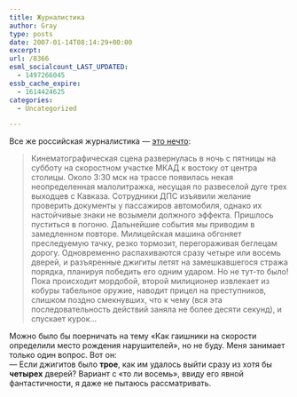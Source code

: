 ```yaml
---
title: Журналистика
author: Gray
type: posts
date: 2007-01-14T08:14:29+00:00
excerpt:
url: /8366
esml_socialcount_LAST_UPDATED:
  - 1497266045
essb_cache_expire:
  - 1614424625
categories:
  - Uncategorized

---
```








Все же российская журналистика &#8212; <a href="http://www.utro.ru/articles/2007/01/13/616847.shtml" target="_blank">это нечто</a>:

> Кинематографическая сцена развернулась в ночь с пятницы на субботу на скоростном участке МКАД к востоку от центра столицы. Около 3:30 мск на трассе появилась некая неопределенная малолитражка, несущая по развеселой дуге трех выходцев с Кавказа. Сотрудники ДПС изъявили желание проверить документы у пассажиров автомобиля, однако их настойчивые знаки не возымели должного эффекта. Пришлось пуститься в погоню. Дальнейшие события мы приводим в замедленном повторе. Милицейская машина обгоняет преследуемую тачку, резко тормозит, перегораживая беглецам дорогу. Одновременно распахиваются сразу четыре или восемь дверей, и разъяренные джигиты летят на замешкавшегося стража порядка, планируя победить его одним ударом. Но не тут-то было! Пока происходит мордобой, второй милиционер извлекает из кобуры табельное оружие, наводит прицел на преступников, слишком поздно смекнувших, что к чему (вся эта последовательность действий заняла не более десяти секунд), и спускает курок…

Можно было бы поерничать на тему &#171;Как гаишники на скорости определили место рождения нарушителей&#187;, но не буду. Меня занимает только один вопрос. Вот он:  
&#8212; Если джигитов было **трое**, как им удалось выйти сразу из хотя бы **четырех** дверей? Вариант с &#171;то ли восемь&#187;, ввиду его явной фантастичности, я даже не пытаюсь рассматривать.